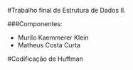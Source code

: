 #Trabalho final de Estrutura de Dados II.

###Componentes:
  - Murilo Kaemmerer Klein
  - Matheus Costa Curta

#Codificação de Huffman
